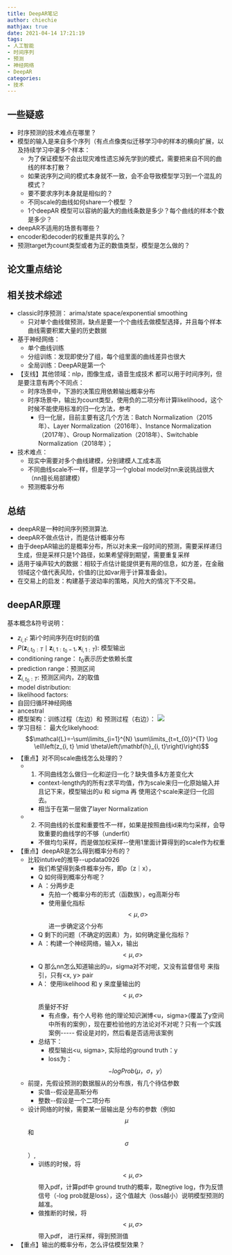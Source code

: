 ```yaml
---
title: DeepAR笔记
author: chiechie
mathjax: true
date: 2021-04-14 17:21:19
tags:
- 人工智能
- 时间序列
- 预测
- 神经网络
- DeepAR
categories:
- 技术
---
```



## 一些疑惑

- 时序预测的技术难点在哪里？
- 模型的输入是来自多个序列（有点点像类似迁移学习中的样本的横向扩展，以及持续学习中灌多个样本：
    - 为了保证模型不会出现灾难性遗忘掉先学到的模式，需要把来自不同的曲线的样本打散？
    - 如果说序列之间的模式本身就不一致，会不会导致模型学习到一个混乱的模式？
    - 要不要求序列本身就是相似的？
    - 不同scale的曲线如何share一个模型 ？
    - 1个deepAR 模型可以容纳的最大的曲线条数是多少？每个曲线的样本个数是多少？
- deepAR不适用的场景有哪些？
- encoder和decoder的权重是共享的么？
- 预测target为count类型或者为正的数值类型，模型是怎么做的？


## 论文重点结论

## 相关技术综述

- classic时序预测： arima/state space/exponential smoothing
    - 只对单个曲线做预测，缺点是要一个个曲线去做模型选择，并且每个样本曲线需要积累大量的历史数据
- 基于神经网络：
    - 单个曲线训练
    - 分组训练：发现即使分了组，每个组里面的曲线差异也很大
    - 全局训练：DeepAR是第一个
- 【支线】其他领域：nlp，图像生成，语音生成技术 都可以用于时间序列，但是要注意有两个不同点：
    - 时序场景中，下游的决策应用依赖输出概率分布
    - 时序场景中，输出为count类型，使用负的二项分布计算likelihood，这个时候不能使用标准的归一化方法，参考
        - 归一化层，目前主要有这几个方法：Batch Normalization（2015年）、Layer Normalization（2016年）、Instance Normalization（2017年）、Group Normalization（2018年）、Switchable Normalization（2018年）；
- 技术难点：
    - 现实中需要对多个曲线建模，分别建模人工成本高
    - 不同曲线scale不一样，但是学习一个global model对nn来说挑战很大（nn擅长局部建模）
    - 预测概率分布

## 总结
- deepAR是一种时间序列预测算法.
- deepAR不做点估计，而是估计概率分布
- 由于deepAR输出的是概率分布，所以对未来一段时间的预测，需要采样递归生成，但是采样只是1个路径，如果希望得到期望，需要重复采样
- 适用于噪声较大的数据：相较于点估计能提供更有用的信息，如方差，在金融领域这个值代表风险，价值的(比如var用于计算准备金)。
- 在交易上的启发：构建基于波动率的策略，风险大的情况下不交易。

## deepAR原理

基本概念&符号说明：

- $z_{i,t}$:  第i个时间序列在t时刻的值
- $P\left(\mathbf{z}_{i, t_{0}: T} \mid \mathbf{z}_{i, 1: t_{0}-1}, \mathbf{x}_{i, 1: T}\right)$: 模型输出
- conditioning range： $t_0$表示历史依赖长度
- prediction range：预测区间
- $\mathbf{Z}_{i, t_{0}: T}$: 预测区间内，Z的取值
- model distribution:
- likelihood factors:
- 自回归循环神经网络
- ancestral
- 模型架构：训练过程（左边）和 预测过程（右边）：
	![](https://firebasestorage.googleapis.com/v0/b/firescript-577a2.appspot.com/o/imgs%2Fapp%2Frf_learning%2FjTfoJccA7q.png?alt=media&token=6850c357-b303-4053-81b8-2756678deb58)
- 学习目标： 最大化likelyhood:
     $$\mathcal{L}=-\sum\limits_{i=1}^{N} \sum\limits_{t=t_{0}}^{T} \log \ell\left(z_{i, t} \mid \theta\left(\mathbf{h}_{i, t}\right)\right)$$
- 【重点】对不同scale曲线怎么处理的？
    - 1.  不同曲线怎么做归一化和逆归一化？缺失值多&方差变化大
        - context-length内的所有z求平均值，作为scale来归一化原始输入并且记下来，模型输出的u 和 sigma 再 使用这个scale来逆归一化回去。
        - 相当于在第一层做了layer Normalization
    - 2. 不同曲线的长度和重要性不一样，如果是按照曲线id来均匀采样，会导致重要的曲线学的不够（underfit）
        - 不做均匀采样，而是做加权采样--使用1里面计算得到的scale作为权重
- 【重点】deepAR是怎么得到概率分布的？
    - 比较intutive的推导--updata0926
        - 我们希望得到条件概率分布，即p（z｜x），
        - Q 如何得到概率分布呢？
        - A ：分两步走
            - 先拍一个概率分布的形式（函数族），eg高斯分布
            - 使用量化指标$$< \mu, \sigma> $$进一步确定这个分布
        - Q  剩下的问题（不确定的因素）为，如何确定量化指标？
        - A ：构建一个神经网络，输入x，输出 $$< \mu, \sigma> $$
        - Q 那么nn怎么知道输出的u，sigma对不对呢，又没有监督信号 来指引，只有<x, y> pair
        - A： 使用likelihood 和 y 来度量输出的$$< \mu, \sigma> $$质量好不好
            - 有点像，有个人号称 他的理论知识渊博<u，sigma>(覆盖了y空间中所有的案例），现在要检验他的方法论对不对呢？只有一个实践案例----- 假设是对的，然后看是否适用该案例
        - 总结下：
            - 模型输出<u, sigma>, 实际给的ground truth：y
            - loss为：$$- log Prob(\mu，\sigma，y） $$
    - 前提，先假设预测的数据服从的分布族，有几个待估参数
        - 实值--假设是高斯分布
        - 整数--假设是一个二项分布
    - 设计网络的时候，需要某一层输出是 分布的参数（例如$$\mu$$ 和 $$\sigma$$）,
        - 训练的时候，将$$< \mu, \sigma> $$ 带入pdf，计算pdf中 ground truth的概率，取negtive log，作为反馈信号（-log prob就是loss），这个值越大（loss越小）说明模型预测的越准。
        - 做推断的时候，将$$< \mu, \sigma> $$ 带入pdf， 进行采样，得到预测值
- 【重点】输出的概率分布，怎么评估模型效果？
